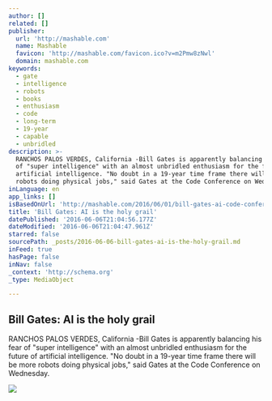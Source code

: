 ```yaml
---
author: []
related: []
publisher:
  url: 'http://mashable.com'
  name: Mashable
  favicon: 'http://mashable.com/favicon.ico?v=m2Pmw8zNwl'
  domain: mashable.com
keywords:
  - gate
  - intelligence
  - robots
  - books
  - enthusiasm
  - code
  - long-term
  - 19-year
  - capable
  - unbridled
description: >-
  RANCHOS PALOS VERDES, California -Bill Gates is apparently balancing his fear
  of "super intelligence" with an almost unbridled enthusiasm for the future of
  artificial intelligence. "No doubt in a 19-year time frame there will be more
  robots doing physical jobs," said Gates at the Code Conference on Wednesday.
inLanguage: en
app_links: []
isBasedOnUrl: 'http://mashable.com/2016/06/01/bill-gates-ai-code-conference/#MrRkPzZ5TOqG'
title: 'Bill Gates: AI is the holy grail'
datePublished: '2016-06-06T21:04:56.177Z'
dateModified: '2016-06-06T21:04:47.961Z'
starred: false
sourcePath: _posts/2016-06-06-bill-gates-ai-is-the-holy-grail.md
inFeed: true
hasPage: false
inNav: false
_context: 'http://schema.org'
_type: MediaObject

---
```

<article style=""><h1>Bill Gates: AI is the holy grail</h1><p>RANCHOS PALOS VERDES, California -Bill Gates is apparently balancing his fear of "super intelligence" with an almost unbridled enthusiasm for the future of artificial intelligence. "No doubt in a 19-year time frame there will be more robots doing physical jobs," said Gates at the Code Conference on Wednesday.</p><img src="http://i.amz.mshcdn.com/T9dmtpGVRU-kMLXEjhcEJZY0tF0=/1200x630/https%3A%2F%2Fblueprint-api-production.s3.amazonaws.com%2Fuploads%2Fstory%2Fthumbnail%2F10411%2FDSC03935.JPG" /></article>